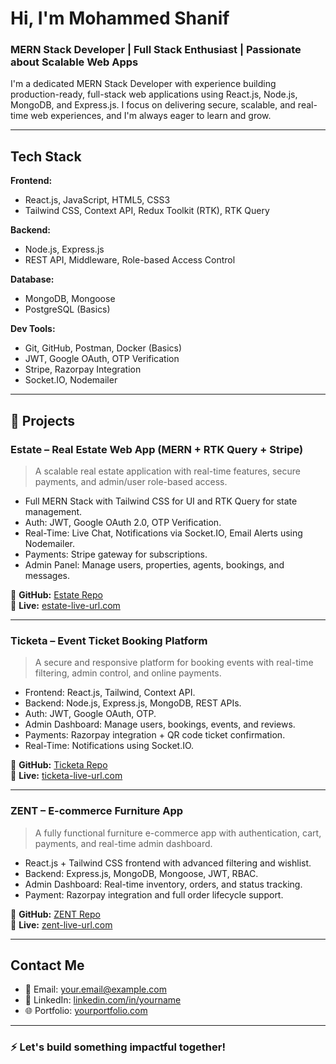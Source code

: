 # Hi, I'm Mohammed Shanif

###  MERN Stack Developer | Full Stack Enthusiast | Passionate about Scalable Web Apps

I'm a dedicated MERN Stack Developer with experience building production-ready, full-stack web applications using React.js, Node.js, MongoDB, and Express.js. I focus on delivering secure, scalable, and real-time web experiences, and I'm always eager to learn and grow.

---

##  Tech Stack

**Frontend:**
- React.js, JavaScript, HTML5, CSS3
- Tailwind CSS, Context API, Redux Toolkit (RTK), RTK Query

**Backend:**
- Node.js, Express.js
- REST API, Middleware, Role-based Access Control

**Database:**
- MongoDB, Mongoose
- PostgreSQL (Basics)

**Dev Tools:**
- Git, GitHub, Postman, Docker (Basics)
- JWT, Google OAuth, OTP Verification
- Stripe, Razorpay Integration
- Socket.IO, Nodemailer

---

## 💼 Projects

###  **Estate** – Real Estate Web App (MERN + RTK Query + Stripe)
> A scalable real estate application with real-time features, secure payments, and admin/user role-based access.

- Full MERN Stack with Tailwind CSS for UI and RTK Query for state management.
- Auth: JWT, Google OAuth 2.0, OTP Verification.
- Real-Time: Live Chat, Notifications via Socket.IO, Email Alerts using Nodemailer.
- Payments: Stripe gateway for subscriptions.
- Admin Panel: Manage users, properties, agents, bookings, and messages.

🔗 **GitHub:** [Estate Repo](https://github.com/your-username/estate)  
🔴 **Live:** [estate-live-url.com](https://estate-live-url.com)

---

###  **Ticketa** – Event Ticket Booking Platform
> A secure and responsive platform for booking events with real-time filtering, admin control, and online payments.

- Frontend: React.js, Tailwind, Context API.
- Backend: Node.js, Express.js, MongoDB, REST APIs.
- Auth: JWT, Google OAuth, OTP.
- Admin Dashboard: Manage users, bookings, events, and reviews.
- Payments: Razorpay integration + QR code ticket confirmation.
- Real-Time: Notifications using Socket.IO.

🔗 **GitHub:** [Ticketa Repo](https://github.com/your-username/ticketa)  
🔴 **Live:** [ticketa-live-url.com](https://ticketa-live-url.com)

---

###  **ZENT** – E-commerce Furniture App
> A fully functional furniture e-commerce app with authentication, cart, payments, and real-time admin dashboard.

- React.js + Tailwind CSS frontend with advanced filtering and wishlist.
- Backend: Express.js, MongoDB, Mongoose, JWT, RBAC.
- Admin Dashboard: Real-time inventory, orders, and status tracking.
- Payment: Razorpay integration and full order lifecycle support.

🔗 **GitHub:** [ZENT Repo](https://github.com/your-username/zent)  
🔴 **Live:** [zent-live-url.com](https://zent-live-url.com)

---

##  Contact Me

- 📧 Email: your.email@example.com  
- 💼 LinkedIn: [linkedin.com/in/yourname](https://linkedin.com/in/yourname)  
- 🌐 Portfolio: [yourportfolio.com](https://yourportfolio.com)

---

### ⚡ Let's build something impactful together!
